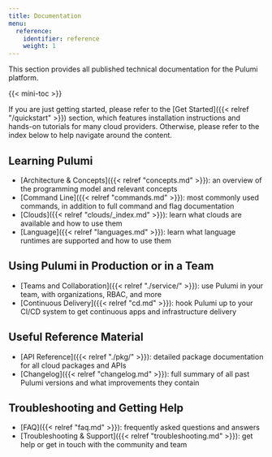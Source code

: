 ```yaml
---
title: Documentation
menu:
  reference:
    identifier: reference
    weight: 1
---
```


This section provides all published technical documentation for the Pulumi platform.

{{< mini-toc >}}

If you are just getting started, please refer to the [Get Started]({{< relref "/quickstart" >}}) section,
which features installation instructions and hands-on tutorials for many cloud providers. Otherwise,
please refer to the index below to help navigate around the content.

## Learning Pulumi

* [Architecture & Concepts]({{< relref "concepts.md" >}}): an overview of the programming model and relevant concepts
* [Command Line]({{< relref "commands.md" >}}): most commonly used commands, in addition to full command and flag documentation
* [Clouds]({{< relref "clouds/_index.md" >}}): learn what clouds are available and how to use them
* [Language]({{< relref "languages.md" >}}): learn what language runtimes are supported and how to use them

## Using Pulumi in Production or in a Team

* [Teams and Collaboration]({{< relref "./service/" >}}): use Pulumi in your team, with organizations, RBAC, and more
* [Continuous Delivery]({{< relref "cd.md" >}}): hook Pulumi up to your CI/CD system to get continuous apps and infrastructure delivery

## Useful Reference Material

* [API Reference]({{< relref "./pkg/" >}}): detailed package documentation for all cloud packages and APIs
* [Changelog]({{< relref "changelog.md" >}}): full summary of all past Pulumi versions and what improvements they contain

## Troubleshooting and Getting Help

* [FAQ]({{< relref "faq.md" >}}): frequently asked questions and answers
* [Troubleshooting & Support]({{< relref "troubleshooting.md" >}}): get help or get in touch with the community and team
